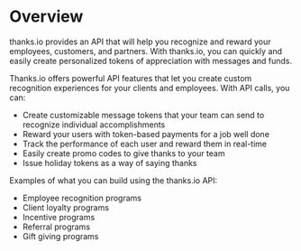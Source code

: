 # Overview

thanks.io provides an API that will help you recognize and reward your
employees, customers, and partners. With thanks.io, you can quickly and easily
create personalized tokens of appreciation with messages and funds.

Thanks.io offers powerful API features that let you create custom recognition
experiences for your clients and employees. With API calls, you can:

- Create customizable message tokens that your team can send to recognize
  individual accomplishments
- Reward your users with token-based payments for a job well done
- Track the performance of each user and reward them in real-time
- Easily create promo codes to give thanks to your team
- Issue holiday tokens as a way of saying thanks

Examples of what you can build using the thanks.io API:

- Employee recognition programs
- Client loyalty programs
- Incentive programs
- Referral programs
- Gift giving programs
